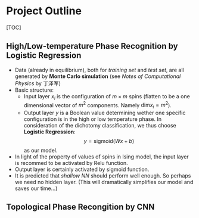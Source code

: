 
# Project Outline
[TOC]

## High/Low-temperature Phase Recognition by Logistic Regression

- Data (already in equilibrium), both for *training set* and *test set*, are all generated by **Monte Carlo simulation** (see *Notes of Computational Physics* by 丁泽军)
- Basic structure: 
    - Input layer $x_i$ is the configuration of $m\times m$ spins (flatten to be a one dimensional vector of $m^2$ components. Namely $\mathrm{dim}x_i=m^2$).
    - Output layer $y$ is a Boolean value determining wether one specific configuration is in the high or low temperature phase. In consideration of the dichotomy classification, we thus choose **Logistic Regression**: $$y=\mathrm{sigmoid}(Wx+b)$$ as our model.
- In light of the property of values of spins in Ising model, the input layer is recommed to be activated by $\mathrm{Relu}$ function.
- Output layer is certainly activated by $\mathrm{sigmoid}$ function.
- It is predicted that *shallow NN* should perform well enough. So perhaps we need no hidden layer. (This will dramatically simplifies our model and saves our time...)

## Topological Phase Recongition by CNN

